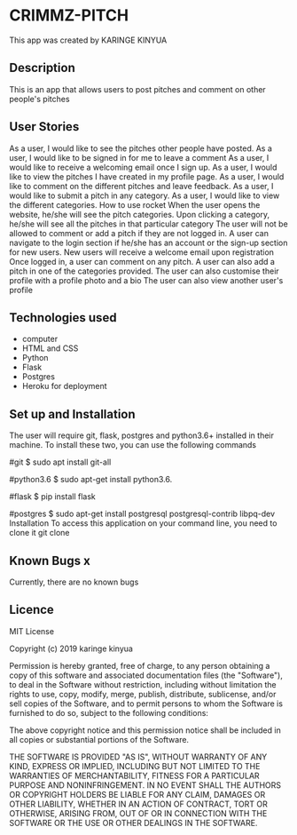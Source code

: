 # CRIMMZ-PITCH
  
This app was created by KARINGE KINYUA

## Description
This is an app that allows users to post pitches and comment on other people's pitches

## User Stories

As a user, I would like to see the pitches other people have posted.
As a user, I would like to be signed in for me to leave a comment
As a user, I would like to receive a welcoming email once I sign up.
As a user, I would like to view the pitches I have created in my profile page.
As a user, I would like to comment on the different pitches and leave feedback.
As a user, I would like to submit a pitch in any category.
As a user, I would like to view the different categories.
How to use rocket
When the user opens the website, he/she will see the pitch categories. Upon clicking a category, he/she will see all the pitches in that particular category The user will not be allowed to comment or add a pitch if they are not logged in. A user can navigate to the login section if he/she has an account or the sign-up section for new users. New users will receive a welcome email upon registration Once logged in, a user can comment on any pitch. A user can also add a pitch in one of the categories provided. The user can also customise their profile with a profile photo and a bio The user can also view another user's profile

## Technologies used 

* computer
* HTML and CSS
* Python
* Flask
* Postgres
* Heroku for deployment

## Set up and Installation

The user will require git, flask, postgres and python3.6+ installed in their machine. To install these two, you can use the following commands

#git
$ sudo apt install git-all

#python3.6
$ sudo apt-get install python3.6.

#flask
$ pip install flask

#postgres
$ sudo apt-get install postgresql postgresql-contrib libpq-dev
Installation
To access this application on your command line, you need to clone it git clone 

## Known Bugs x
Currently, there are no known bugs

## Licence

MIT License

Copyright (c) 2019 karinge kinyua

Permission is hereby granted, free of charge, to any person obtaining a copy
of this software and associated documentation files (the "Software"), to deal
in the Software without restriction, including without limitation the rights
to use, copy, modify, merge, publish, distribute, sublicense, and/or sell
copies of the Software, and to permit persons to whom the Software is
furnished to do so, subject to the following conditions:

The above copyright notice and this permission notice shall be included in all
copies or substantial portions of the Software.

THE SOFTWARE IS PROVIDED "AS IS", WITHOUT WARRANTY OF ANY KIND, EXPRESS OR
IMPLIED, INCLUDING BUT NOT LIMITED TO THE WARRANTIES OF MERCHANTABILITY,
FITNESS FOR A PARTICULAR PURPOSE AND NONINFRINGEMENT. IN NO EVENT SHALL THE
AUTHORS OR COPYRIGHT HOLDERS BE LIABLE FOR ANY CLAIM, DAMAGES OR OTHER
LIABILITY, WHETHER IN AN ACTION OF CONTRACT, TORT OR OTHERWISE, ARISING FROM,
OUT OF OR IN CONNECTION WITH THE SOFTWARE OR THE USE OR OTHER DEALINGS IN THE
SOFTWARE.
